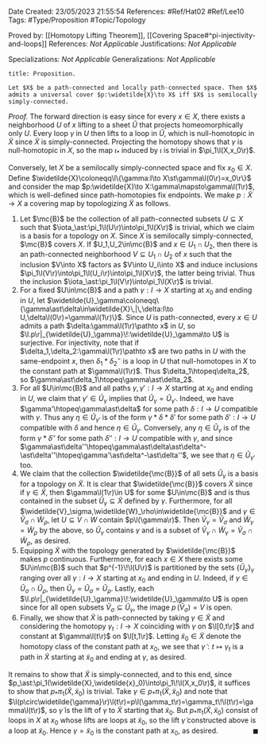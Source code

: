 <div class="topSpace"></div>

Date Created: 23/05/2023 21:55:54
References: #Ref/Hat02 #Ref/Lee10
Tags: #Type/Proposition #Topic/Topology

Proved by: [[Homotopy Lifting Theorem]], [[Covering Space#^pi-injectivity-and-loops]]
References: <i>Not Applicable</i>
Justifications: <i>Not Applicable</i>

Specializations: <i>Not Applicable</i>
Generalizations: <i>Not Applicable</i>

``` ad-Proposition
title: Proposition.

Let $X$ be a path-connected and locally path-connected space. Then $X$ admits a universal cover $p:\widetilde{X}\to X$ iff $X$ is semilocally simply-connected.

```

<i>Proof.</i> The forward direction is easy since for every $x\in X$, there exists a neighborhood $U$ of $x$ lifting to a sheet $\widetilde{U}$ that projects homeomorphically only $U$. Every loop $\gamma$ in $U$ then lifts to a loop in $\widetilde{U}$, which is null-homotopic in $\widetilde{X}$ since $\widetilde{X}$ is simply-connected. Projecting the homotopy shows that $\gamma$ is null-homotopic in $X$, so the map $\iota_\ast$ induced by $\iota$ is trivial in $\pi_1\l(X,x_0\r)$.

Conversely, let $X$ be a semilocally simply-connected space and fix $x_0\in X$. Define $\widetilde{X}\coloneqq\l\{\gamma:I\to X\st\gamma\l(0\r)=x_0\r\}$ and consider the map $p:\widetilde{X}\to X:\gamma\mapsto\gamma\l(1\r)$, which is well-defined since path-homotopies fix endpoints. We make $p:\widetilde{X}\to X$ a covering map by topologizing $\widetilde{X}$ as follows.
1. Let $\mc{B}$ be the collection of all path-connected subsets $U\subseteq X$ such that $\iota_\ast:\pi_1\l(U\r)\into\pi_1\l(X\r)$ is trivial, which we claim is a basis for a topology on $X$. Since $X$ is semilocally simply-connected, $\mc{B}$ covers $X$. If $U_1,U_2\in\mc{B}$ and $x\in U_1\cap U_2$, then there is an path-connected neighborhood $V\subseteq U_1\cap U_2$ of $x$ such that the inclusion $V\into X$ factors as $V\into U_i\into X$ and induce inclusions $\pi_1\l(V\r)\into\pi_1\l(U_i\r)\into\pi_1\l(X\r)$, the latter being trivial. Thus the inclusion $\iota_\ast:\pi_1\l(V\r)\into\pi_1\l(X\r)$ is trivial.
2. For a fixed $U\in\mc{B}$ and a path $\gamma:I\to X$ starting at $x_0$ and ending in $U$, let $\widetilde{U}_\gamma\coloneqq\{\gamma\ast\delta\in\widetilde{X}\,|\,\delta:I\to U,\delta\l(0\r)=\gamma\l(1\r)\}$. Since $U$ is path-connected, every $x\in U$ admits a path $\delta:\gamma\l(1\r)\pathto x$ in $U$, so $\l.p\r|_{\widetilde{U}_\gamma}\!:\widetilde{U}_\gamma\to U$ is surjective. For injectivity, note that if $\delta_1,\delta_2:\gamma\l(1\r)\pathto x$ are two paths in $U$ with the same-endpoint $x$, then $\delta_1\ast\delta_2^-$ is a loop in $U$ that null-homotopes in $X$ to the constant path at $\gamma\l(1\r)$. Thus $\delta_1\htopeq\delta_2$, so $\gamma\ast\delta_1\htopeq\gamma\ast\delta_2$.
3. For all $U\in\mc{B}$ and all paths $\gamma,\gamma':I\to X$ starting at $x_0$ and ending in $U$, we claim that $\gamma'\in\widetilde{U}_\gamma$ implies that $\widetilde{U}_\gamma=\widetilde{U}_{\gamma'}$. Indeed, we have $\gamma'\htopeq\gamma\ast\delta$ for some path $\delta:I\to U$ compatible with $\gamma$. Thus any $\eta\in\widetilde{U}_{\gamma'}$ is of the form $\gamma\ast\delta\ast\delta'$ for some path $\delta':I\to U$ compatible with $\delta$ and hence $\eta\in\widetilde{U}_\gamma$. Conversely, any $\eta\in\widetilde{U}_\gamma$ is of the form $\gamma\ast\delta''$ for some path $\delta'':I\to U$ compatible with $\gamma$, and since $\gamma\ast\delta''\htopeq\gamma\ast\delta\ast\delta^-\ast\delta''\htopeq\gamma'\ast\delta^-\ast\delta''$, we see that $\eta\in\widetilde{U}_{\gamma'}$ too.
4. We claim that the collection $\widetilde{\mc{B}}$ of all sets $\widetilde{U}_\gamma$ is a basis for a topology on $\widetilde{X}$. It is clear that $\widetilde{\mc{B}}$ covers $\widetilde{X}$ since if $\gamma\in\widetilde{X}$, then $\gamma\l(1\r)\in U$ for some $U\in\mc{B}$ and is thus contained in the subset $\widetilde{U}_\gamma\subseteq\widetilde{X}$ defined by $\gamma$. Furthermore, for all $\widetilde{V}_\sigma,\widetilde{W}_\rho\in\widetilde{\mc{B}}$ and $\gamma\in\widetilde{V}_\sigma\cap\widetilde{W}_\rho$, let $U\subseteq V\cap W$ contain $p\l(\gamma\r)$. Then $\widetilde{V}_\gamma=\widetilde{V}_\sigma$ and $\widetilde{W}_\gamma=\widetilde{W}_\rho$ by the above, so $\widetilde{U}_\gamma$ contains $\gamma$ and is a subset of $\widetilde{V}_\gamma\cap\widetilde{W}_\gamma=\widetilde{V}_\sigma\cap\widetilde{W}_\rho$, as desired.
5. Equipping $\widetilde{X}$ with the topology generated by $\widetilde{\mc{B}}$ makes $p$ continuous. Furthermore, for each $x\in X$ there exists some $U\in\mc{B}$ such that $p^{-1}\!\l(U\r)$ is partitioned by the sets $\{\widetilde{U}_\gamma\}_\gamma$ ranging over all $\gamma:I\to X$ starting at $x_0$ and ending in $U$. Indeed, if $\gamma\in\widetilde{U}_\sigma\cap\widetilde{U}_\rho$, then $\widetilde{U}_\gamma=\widetilde{U}_\sigma=\widetilde{U}_\rho$. Lastly, each $\l.p\r|_{\widetilde{U}_\gamma}\!:\widetilde{U}_\gamma\to U$ is open since for all open subsets $\widetilde{V}_\sigma\subseteq\widetilde{U}_\gamma$, the image $p\,(\widetilde{V}_\sigma)=V$ is open.
6. Finally, we show that $\widetilde{X}$ is path-connected by taking $\gamma\in\widetilde{X}$ and considering the homotopy $\gamma_t:I\to X$ coinciding with $\gamma$ on $\l[0,t\r]$ and constant at $\gamma\l(t\r)$ on $\l[t,1\r]$. Letting $\widetilde{x}_0\in\widetilde{X}$ denote the homotopy class of the constant path at $x_0$, we see that $\widetilde{\gamma}:t\mapsto\gamma_t$ is a path in $\widetilde{X}$ starting at $\widetilde{x}_0$ and ending at $\gamma$, as desired.

It remains to show that $\widetilde{X}$ is simply-connected, and to this end, since $p_\ast:\pi_1(\widetilde{X},\widetilde{x}_0)\into\pi_1\!\l(X,x_0\r)$, it suffices to show that $p_\ast\pi_1(\widetilde{X},\widetilde{x}_0)$ is trivial. Take $\gamma\in p_\ast\pi_1(\widetilde{X},\widetilde{x}_0)$ and note that $\l(p\circ\widetilde{\gamma}\r)\l(t\r)=p\l(\gamma_t\r)=\gamma_t\!\l(t\r)=\gamma\l(t\r)$, so $\widetilde{\gamma}$ is the lift of $\gamma$ to $\widetilde{X}$ starting that $\widetilde{x}_0$. But $p_\ast\pi_1(\widetilde{X},\widetilde{x}_0)$ consist of loops in $X$ at $x_0$ whose lifts are loops at $\widetilde{x}_0$, so the lift $\widetilde{\gamma}$ constructed above is a loop at $\widetilde{x}_0$. Hence $\gamma=\widetilde{x}_0$ is the constant path at $x_0$, as desired.<span style="float:right;">$\blacksquare$</span>
